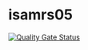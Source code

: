# isamrs05
[![Quality Gate Status](https://sonarcloud.io/api/project_badges/measure?project=ftn-dnb_isamrs05&metric=alert_status)](https://sonarcloud.io/dashboard?id=ftn-dnb_isamrs05)
